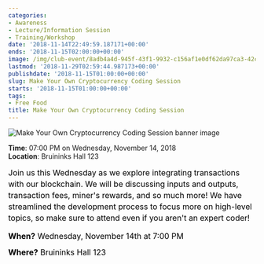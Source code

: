 ```yaml
---
categories:
- Awareness
- Lecture/Information Session
- Training/Workshop
date: '2018-11-14T22:49:59.187171+00:00'
ends: '2018-11-15T02:00:00+00:00'
image: /img/club-event/8adb4a4d-945f-43f1-9932-c156af1e0df62da97ca3-42c6-4cfc-a057-267928dfa3b5.png
lastmod: '2018-11-29T02:59:44.987173+00:00'
publishdate: '2018-11-15T01:00:00+00:00'
slug: Make Your Own Cryptocurrency Coding Session
starts: '2018-11-15T01:00:00+00:00'
tags:
- Free Food
title: Make Your Own Cryptocurrency Coding Session
---
```


<img src="/img/club-event/8adb4a4d-945f-43f1-9932-c156af1e0df62da97ca3-42c6-4cfc-a057-267928dfa3b5.png" alt="Make Your Own Cryptocurrency Coding Session banner image" /><br>
    <p class="eventInfo">
        <strong>Time</strong>: 07:00 PM on Wednesday, November 14, 2018<br>
        <strong>Location</strong>: Bruininks Hall 123
    </p>
    <p style="margin: 0px 0px 10px 0px; line-height: 23px;"><span style="font-size: 16px; color: #000000;">Join us this Wednesday as we explore integrating transactions with our blockchain. We will be discussing inputs and outputs, transaction fees, miner's rewards, and so much more! We have streamlined the development process to focus more on high-level topics, so make sure to attend even if you aren't an expert coder!<br /></span></p>
<p style="margin: 0px 0px 10px 0px; line-height: 23px;"><strong><span style="font-size: medium; color: #000000;">When?</span></strong><span style="font-size: medium; color: #000000;"> Wednesday, November 14th at 7:00 PM</span></p>
<p style="margin: 0px 0px 10px 0px; line-height: 23px;"><strong><span style="font-size: medium; color: #000000;">Where?</span></strong><span style="font-size: medium; color: #000000;"> Bruininks Hall 123</span></p>